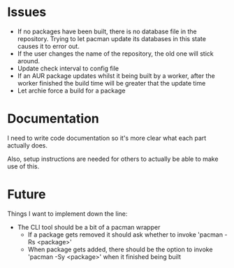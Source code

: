 # Issues

- If no packages have been built, there is no database file in the repository. Trying to let pacman update its databases
  in this state causes it to error out.
- If the user changes the name of the repository, the old one will stick around.
- Update check interval to config file
- If an AUR package updates whilst it being built by a worker, after the worker finished the build time will be greater
  that the update time
- Let archie force a build for a package

# Documentation

I need to write code documentation so it's more clear what each part actually does.

Also, setup instructions are needed for others to actually be able to make use of this.

# Future

Things I want to implement down the line:

- The CLI tool should be a bit of a pacman wrapper
    - If a package gets removed it should ask whether to invoke 'pacman -Rs \<package\>'
    - When package gets added, there should be the option to invoke 'pacman -Sy \<package\>' when it finished being
      built
